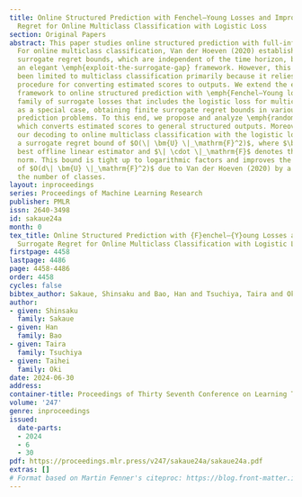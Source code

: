 ```yaml
---
title: Online Structured Prediction with Fenchel–Young Losses and Improved Surrogate
  Regret for Online Multiclass Classification with Logistic Loss
section: Original Papers
abstract: This paper studies online structured prediction with full-information feedback.
  For online multiclass classification, Van der Hoeven (2020) established \emph{finite}
  surrogate regret bounds, which are independent of the time horizon, by introducing
  an elegant \emph{exploit-the-surrogate-gap} framework. However, this framework has
  been limited to multiclass classification primarily because it relies on a classification-specific
  procedure for converting estimated scores to outputs. We extend the exploit-the-surrogate-gap
  framework to online structured prediction with \emph{Fenchel–Young losses}, a large
  family of surrogate losses that includes the logistic loss for multiclass classification
  as a special case, obtaining finite surrogate regret bounds in various structured
  prediction problems. To this end, we propose and analyze \emph{randomized decoding},
  which converts estimated scores to general structured outputs. Moreover, by applying
  our decoding to online multiclass classification with the logistic loss, we obtain
  a surrogate regret bound of $O(\| \bm{U} \|_\mathrm{F}^2)$, where $\bm{U}$ is the
  best offline linear estimator and $\| \cdot \|_\mathrm{F}$ denotes the Frobenius
  norm. This bound is tight up to logarithmic factors and improves the previous bound
  of $O(d\| \bm{U} \|_\mathrm{F}^2)$ due to Van der Hoeven (2020) by a factor of $d$,
  the number of classes.
layout: inproceedings
series: Proceedings of Machine Learning Research
publisher: PMLR
issn: 2640-3498
id: sakaue24a
month: 0
tex_title: Online Structured Prediction with {F}enchel–{Y}oung Losses and Improved
  Surrogate Regret for Online Multiclass Classification with Logistic Loss
firstpage: 4458
lastpage: 4486
page: 4458-4486
order: 4458
cycles: false
bibtex_author: Sakaue, Shinsaku and Bao, Han and Tsuchiya, Taira and Oki, Taihei
author:
- given: Shinsaku
  family: Sakaue
- given: Han
  family: Bao
- given: Taira
  family: Tsuchiya
- given: Taihei
  family: Oki
date: 2024-06-30
address:
container-title: Proceedings of Thirty Seventh Conference on Learning Theory
volume: '247'
genre: inproceedings
issued:
  date-parts:
  - 2024
  - 6
  - 30
pdf: https://proceedings.mlr.press/v247/sakaue24a/sakaue24a.pdf
extras: []
# Format based on Martin Fenner's citeproc: https://blog.front-matter.io/posts/citeproc-yaml-for-bibliographies/
---
```

